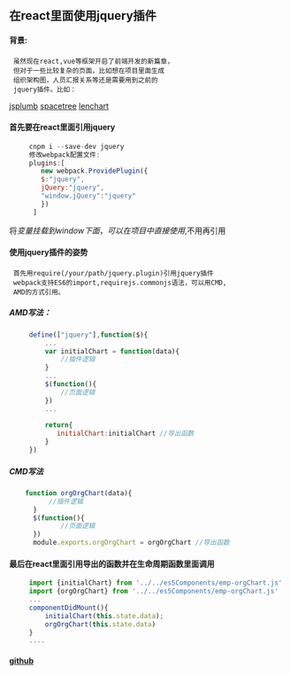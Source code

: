 ## 在react里面使用jquery插件

#### 背景:
     虽然现在react,vue等框架开启了前端开发的新篇章，
     但对于一些比较复杂的页面，比如想在项目里面生成
     组织架构图，人员汇报关系等还是需要用到之前的
     jquery插件。比如：
[jsplumb](https://segmentfault.com/a/1190000011099455)
[spacetree](https://segmentfault.com/a/1190000011132218)
[lenchart](https://segmentfault.com/a/1190000010978444)  

#### 首先要在react里面引用jquery

```js
     cnpm i --save-dev jquery
     修改webpack配置文件:
     plugins:[
        new webpack.ProvidePlugin({
        $:"jquery",
        jQuery:"jquery",
        "window.jQuery":"jquery"
        })
      ]
```
将$变量挂载到window下面，可以在项目中直接使用$,不用再引用

#### 使用jquery插件的姿势
     首先用require(/your/path/jquery.plugin)引用jquery插件
     webpack支持ES6的import,requirejs.commonjs语法，可以用CMD,
     AMD的方式引用。

##### AMD写法：
```js
     define(["jquery"],function($){
         ...
         var initialChart = function(data){
             //插件逻辑
         }
         ...
         $(function(){
             //页面逻辑
         })
         ...
         
         return{
            initialChart:initialChart //导出函数
         } 
     })
```
##### CMD写法

```js   
    function orgOrgChart(data){
          //插件逻辑
      }
      $(function(){
             //页面逻辑
      })
      module.exports.orgOrgChart = orgOrgChart //导出函数
```
#### 最后在react里面引用导出的函数并在生命周期函数里面调用
```js
     import {initialChart} from '../../es5Components/emp-orgChart.js' 
     import {orgOrgChart} from '../../es5Components/emp-orgChart.js' 
     ...
     componentDidMount(){
         initialChart(this.state.data);
         orgOrgChart(this.state.data)
     }
     ....
```
#### [github](https://github.com/liubin915249126/react-study/tree/master/jquery%20in%20react)

